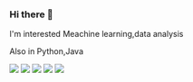 ### Hi there 👋

I'm interested Meachine learning,data analysis

Also in Python,Java


<img src="https://img.shields.io/badge/Python-3766AB??style=flat&logo=Python&logoColor=white"/></a>
<img src="https://img.shields.io/badge/OpenCV-yellow?s?style=flat&logo=OpenCV&logoColor=white"/></a>
<img src="https://img.shields.io/badge/Java-green?s?style=flat&logo=Java&logoColor=white"/></a>
<img src="https://img.shields.io/badge/Tensorflow-lightgray?s?style=flat&logo=Tensorflow&logoColor=white"/></a>
<img src="https://img.shields.io/badge/C++-orange?s?style=flat&logo=appveyor&logoColor=white"/></a>

